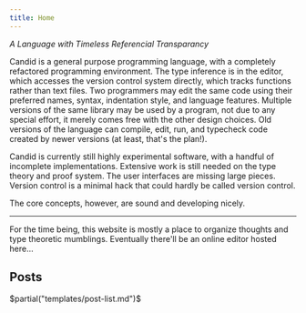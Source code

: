 ```yaml
---
title: Home
---
```


_A Language with Timeless Referencial Transparancy_

Candid is a general purpose programming language, with a completely refactored
programming environment. The type inference is in the editor, which accesses
the version control system directly, which tracks functions rather than text
files. Two programmers may edit the same code using their preferred names,
syntax, indentation style, and language features. Multiple versions of the same
library may be used by a program, not due to any special effort, it merely
comes free with the other design choices. Old versions of the language can
compile, edit, run, and typecheck code created by newer versions (at least,
that's the plan!).

Candid is currently still highly experimental software, with a handful of
incomplete implementations. Extensive work is still needed on the type theory
and proof system. The user interfaces are missing large pieces. Version control
is a minimal hack that could hardly be called version control.

The core concepts, however, are sound and developing nicely.

---

For the time being, this website is mostly a place to organize thoughts and
type theoretic mumblings. Eventually there'll be an online editor hosted
here...

## Posts

$partial("templates/post-list.md")$

